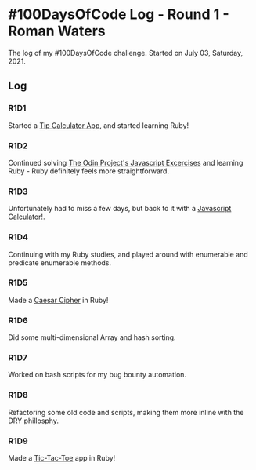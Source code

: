 # #100DaysOfCode Log - Round 1 - Roman Waters

The log of my #100DaysOfCode challenge. Started on July 03, Saturday, 2021.

## Log

### R1D1

Started a [Tip Calculator App](https://github.com/watersro/Tip-Calculator), and started learning Ruby!

### R1D2

Continued solving [The Odin Project's Javascript Excercises](https://github.com/TheOdinProject/javascript-exercises) and learning Ruby - Ruby definitely feels more straightforward.

### R1D3

Unfortunately had to miss a few days, but back to it with a [Javascript Calculator!](https://github.com/watersro/calc).

### R1D4

Continuing with my Ruby studies, and played around with enumerable and predicate enumerable methods.

### R1D5

Made a [Caesar Cipher](https://github.com/watersro/ruby-intro-problems) in Ruby!

### R1D6

Did some multi-dimensional Array and hash sorting.

### R1D7

Worked on bash scripts for my bug bounty automation.

### R1D8

Refactoring some old code and scripts, making them more inline with the DRY phillosphy.

### R1D9

Made a [Tic-Tac-Toe](https://github.com/watersro/tic-tac-toe) app in Ruby!
